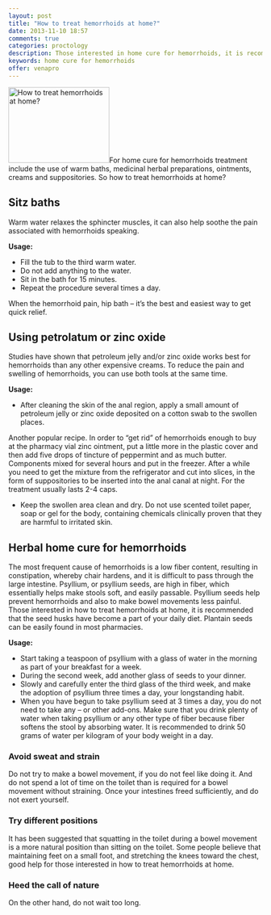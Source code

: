 ```yaml
---
layout: post
title: "How to treat hemorrhoids at home?"
date: 2013-11-10 18:57
comments: true
categories: proctology
description: Those interested in home cure for hemorrhoids, it is recommended that the seed husks have become
keywords: home cure for hemorrhoids
offer: venapro
---
```

<p><img class="left" src="http://medusanews.com/images/home-cure-for-hemorrhoids/2.jpg" width="200" height="150" title="Home cure for hemorrhoids" alt="How to treat hemorrhoids at home?">For home cure for hemorrhoids treatment include the use of warm baths, medicinal herbal preparations, ointments, creams and suppositories. So how to treat hemorrhoids at home?</p>

<!-- more -->


<h2>Sitz baths</h2>

<p>Warm water relaxes the sphincter muscles, it can also help soothe the pain associated with hemorrhoids speaking.</p>

<p><strong>Usage:</strong></p>

<ul>
<li>Fill the tub to the third warm water.</li>
<li>Do not add anything to the water.</li>
<li>Sit in the bath for 15 minutes.</li>
<li>Repeat the procedure several times a day.</li>
</ul>


<p>When the hemorrhoid pain, hip bath &ndash; it&rsquo;s the best and easiest way to get quick relief.</p>

<h2>Using petrolatum or zinc oxide</h2>

<p>Studies have shown that petroleum jelly and/or zinc oxide works best for hemorrhoids than any other expensive creams. To reduce the pain and swelling of hemorrhoids, you can use both tools at the same time.</p>

<p><strong>Usage:</strong></p>

<ul>
<li>After cleaning the skin of the anal region, apply a small amount of petroleum jelly or zinc oxide deposited on a cotton swab to the swollen places.</li>
</ul>


<p>Another popular recipe. In order to &ldquo;get rid&rdquo; of hemorrhoids enough to buy at the pharmacy vial zinc ointment, put a little more in the plastic cover and then add five drops of tincture of peppermint and as much butter. Components mixed for several hours and put in the freezer. After a while you need to get the mixture from the refrigerator and cut into slices, in the form of suppositories to be inserted into the anal canal at night. For the treatment usually lasts 2-4 caps.</p>

<ul>
<li>Keep the swollen area clean and dry. Do not use scented toilet paper, soap or gel for the body, containing chemicals clinically proven that they are harmful to irritated skin.</li>
</ul>


<h2>Herbal home cure for hemorrhoids</h2>

<p>The most frequent cause of hemorrhoids is a low fiber content, resulting in constipation, whereby chair hardens, and it is difficult to pass through the large intestine. Psyllium, or psyllium seeds, are high in fiber, which essentially helps make stools soft, and easily passable. Psyllium seeds help prevent hemorrhoids and also to make bowel movements less painful. Those interested in <span class="demo-button-click" id="demoT7">how to treat hemorrhoids at home</span>, it is recommended that the seed husks have become a part of your daily diet. Plantain seeds can be easily found in most pharmacies.</p>

<p><strong>Usage:</strong></p>

<ul>
<li>Start taking a teaspoon of psyllium with a glass of water in the morning as part of your breakfast for a week.</li>
<li>During the second week, add another glass of seeds to your dinner.</li>
<li>Slowly and carefully enter the third glass of the third week, and make the adoption of psyllium three times a day, your longstanding habit.</li>
<li>When you have begun to take psyllium seed at 3 times a day, you do not need to take any &ndash; or other add-ons. Make sure that you drink plenty of water when taking psyllium or any other type of fiber because fiber softens the stool by absorbing water. It is recommended to drink 50 grams of water per kilogram of your body weight in a day.</li>
</ul>


<h3>Avoid sweat and strain</h3>

<p>Do not try to make a bowel movement, if you do not feel like doing it. And do not spend a lot of time on the toilet than is required for a bowel movement without straining. Once your intestines freed sufficiently, and do not exert yourself.</p>

<h3>Try different positions</h3>

<p>It has been suggested that squatting in the toilet during a bowel movement is a more natural position than sitting on the toilet. Some people believe that maintaining feet on a small foot, and stretching the knees toward the chest, good help for those interested in how to treat hemorrhoids at home.</p>

<h3>Heed the call of nature</h3>

<p>On the other hand, do not wait too long.</p>
